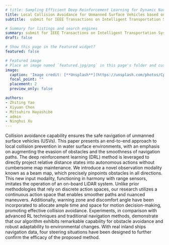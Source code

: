 ```yaml
---
# title: Sampling Efficient Deep Reinforcement Learning for Dynamic Navigation with Raw Laser Scans
title: Local Collision Avoidance for Unmanned Surface Vehicles based on an End-to-End Planner with a LiDAR Beam Map
subtitle:  submit for IEEE Transactions on Intelligent Transportation Systems (TITS).

# Summary for listings and search engines
summary: submit for IEEE Transactions on Intelligent Transportation Systems (TITS).
draft: false

# Show this page in the Featured widget?
featured: false

# Featured image
# Place an image named `featured.jpg/png` in this page's folder and customize its options here.
image:
  caption: 'Image credit: [**Unsplash**](https://unsplash.com/photos/CpkOjOcXdUY)'
  focal_point: ""
  placement: 2
  preview_only: false

authors:
- Zhiting Yao
- Xiyuan Chen
- Mitsuhiro Hayashibe
- admin
- Ninghui Xu
---
```


Collision avoidance capability ensures the safe navigation of unmanned surface vehicles (USVs). This paper presents an end-to-end approach to local collision prevention in water surface environments, with an emphasis on augmenting the evasion of obstacles and the smoothness of navigation paths. The deep reinforcement learning (DRL) method is leveraged to directly project relative distance states into autonomous actions without cumbersome map maintenance. We introduce a novel observation modality known as a beam map, which precisely pinpoints obstacles in all directions. This new input modality, functioning in harmony with range sensors, imitates the operation of an on-board LiDAR system. Unlike prior methodologies that rely on discrete action spaces, our research utilizes a continuous action space that enables smoother paths and nuanced maneuvers. Additionally, warning zone and discomfort angle have been incorporated to allocate ample time and space for motion decision-making, promoting effective collision avoidance. Experiments, in comparison with advanced RL techniques and traditional navigation methods, demonstrate that our algorithm exhibits remarkable capability for obstacle avoidance and robust adaptability to environmental changes. With real inland ships navigation data, four steering situations have been designed to further confirm the efficacy of the proposed method.